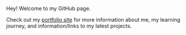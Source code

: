 Hey! Welcome to my GitHub page. 

Check out my [portfolio site](https://dave-judge-portfolio.netlify.app/) for more information about me, my learning journey, and information/links to my latest projects.
